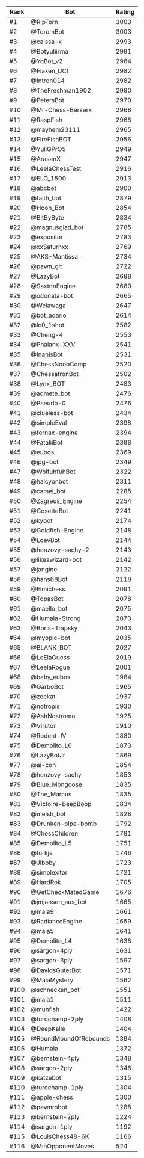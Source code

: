 Rank|Bot|Rating
---|---|---
#1|@RipTorn|3003
#2|@ToromBot|3003
#3|@caissa-x|2993
#4|@Botyuliirma|2991
#5|@YoBot_v2|2984
#6|@Flaxen_UCI|2982
#7|@Intron014|2982
#8|@TheFreshman1902|2980
#9|@PetersBot|2970
#10|@Mr-Chess-Berserk|2968
#11|@RaspFish|2968
#12|@mayhem23111|2965
#13|@FireFishBOT|2956
#14|@YuliGPrO5|2949
#15|@ArasanX|2947
#16|@LeelaChessTest|2916
#17|@ELO_1500|2913
#18|@abcbot|2900
#19|@faith_bot|2879
#20|@Hoon_Bot|2854
#21|@BitByByte|2834
#22|@magnusglad_bot|2785
#23|@expositor|2783
#24|@xxSaturnxx|2769
#25|@AKS-Mantissa|2734
#26|@pawn_git|2722
#27|@LazyBot|2688
#28|@SaxtonEngine|2680
#29|@odonata-bot|2665
#30|@Weiawaga|2647
#31|@bot_adario|2614
#32|@lc0_1shot|2582
#33|@Cheng-4|2553
#34|@Phalanx-XXV|2541
#35|@InanisBot|2531
#36|@ChessNoobComp|2520
#37|@ChessatronBot|2502
#38|@Lynx_BOT|2483
#39|@admete_bot|2476
#40|@Pseudo-0|2476
#41|@clueless-bot|2434
#42|@simpleEval|2398
#43|@fornax-engine|2394
#44|@FataliiBot|2388
#45|@eubos|2369
#46|@jpg-bot|2349
#47|@WolfuhfuhBot|2322
#48|@halcyonbot|2311
#49|@camel_bot|2285
#50|@Zagreus_Engine|2254
#51|@CosetteBot|2241
#52|@kybot|2174
#53|@Goldfish-Engine|2148
#54|@LoevBot|2144
#55|@honzovy-sachy-2|2143
#56|@likeawizard-bot|2142
#57|@jangine|2122
#58|@hans68Bot|2118
#59|@Elmichess|2091
#60|@TopasBot|2078
#61|@maello_bot|2075
#62|@Humaia-Strong|2073
#63|@Boris-Trapsky|2043
#64|@myopic-bot|2035
#65|@BLANK_BOT|2027
#66|@LeElaGuess|2019
#67|@LeelaRogue|2001
#68|@baby_eubos|1984
#69|@GarboBot|1965
#70|@zeekat|1937
#71|@notropis|1930
#72|@AshNostromo|1925
#73|@Virutor|1910
#74|@Rodent-IV|1880
#75|@Demolito_L6|1873
#76|@LazyBotJr|1869
#77|@ai-con|1854
#78|@honzovy-sachy|1853
#79|@Blue_Mongoose|1835
#80|@The_Marcus|1835
#81|@Victoire-BeepBoop|1834
#82|@melsh_bot|1828
#83|@Drunken-pipe-bomb|1792
#84|@ChessChildren|1781
#85|@Demolito_L5|1751
#86|@turkjs|1746
#87|@Jibbby|1723
#88|@simplexitor|1721
#89|@HardRok|1705
#90|@GetCheckMatedGame|1676
#91|@jmjansen_aus_bot|1665
#92|@maia9|1661
#93|@RadianceEngine|1659
#94|@maia5|1641
#95|@Demolito_L4|1638
#96|@sargon-4ply|1631
#97|@sargon-3ply|1597
#98|@DavidsGuterBot|1571
#99|@MaiaMystery|1562
#100|@schnecken_bot|1551
#101|@maia1|1511
#102|@munfish|1422
#103|@turochamp-2ply|1408
#104|@DeepKalle|1404
#105|@RoundMoundOfRebounds|1394
#106|@Humaia|1372
#107|@bernstein-4ply|1348
#108|@sargon-2ply|1346
#109|@katzebot|1315
#110|@turochamp-1ply|1304
#111|@apple-chess|1300
#112|@pawnrobot|1288
#113|@bernstein-2ply|1224
#114|@sargon-1ply|1192
#115|@LouisChess48-6K|1166
#116|@MinOpponentMoves|524
